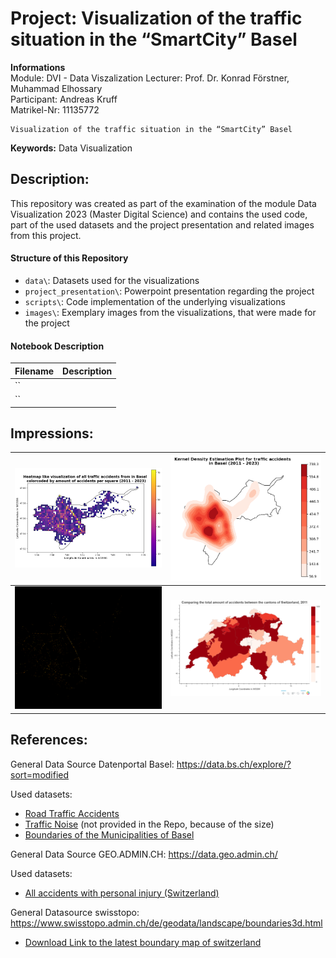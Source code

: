 # Project: Visualization of the traffic situation in the “SmartCity” Basel

**Informations**  
Module: DVI - Data Viszalization 
Lecturer: Prof. Dr. Konrad Förstner, Muhammad Elhossary  
Participant: Andreas Kruff  
Matrikel-Nr: 11135772
  
```
Visualization of the traffic situation in the “SmartCity” Basel
```
**Keywords:** Data Visualization


## Description:

This repository was created as part of the examination of the module Data Visualization 2023 (Master Digital Science) and contains the used code, part of the used datasets and the project presentation and related images from this project.

#### Structure of this Repository
* `data\`: Datasets used for the visualizations
* `project_presentation\`: Powerpoint presentation regarding the project
* `scripts\`: Code implementation of the underlying visualizations
* `images\`: Exemplary images from the visualizations, that were made for the project

#### Notebook Description
| Filename                    | Description                                                                                                                                                         |
| --------------------------- | ------------------------------------------------------------------------------------------------------------------------------------------------------------------- |
| `` | |
| `` | |


## Impressions:

| ![Bild 1](./images/heatmap_vis.PNG) | ![Bild 2](./images/kdeplot_basel.PNG) |
| -------------------- | -------------------- |
| ![Bild 3](./images/datashader_basel.PNG) | ![Bild 4](./images/choropleth_switzerland.PNG) |

## References:

General Data Source Datenportal Basel:
https://data.bs.ch/explore/?sort=modified

Used datasets:
- [Road Traffic Accidents](https://data.bs.ch/explore/dataset/100120/table/?disjunctive.accidenttype_de&disjunctive.accidentseveritycategory_de&disjunctive.roadtype_de&disjunctive.accidentweekday_de&sort=accident_date)
- [Traffic Noise](https://data.bs.ch/explore/dataset/100087/table/?sort=timestamp) (not provided in the Repo, because of the size)
- [Boundaries of the Municipalities of Basel](https://data.bs.ch/explore/dataset/100017/table/)

General Data Source GEO.ADMIN.CH:
https://data.geo.admin.ch/

Used datasets:
- [All accidents with personal injury (Switzerland)](https://data.geo.admin.ch/ch.astra.unfaelle-personenschaeden_alle/)

General Datasource swisstopo:
https://www.swisstopo.admin.ch/de/geodata/landscape/boundaries3d.html

- [Download Link to the latest boundary map of switzerland](https://data.geo.admin.ch/ch.swisstopo.swissboundaries3d/swissboundaries3d_2023-01/swissboundaries3d_2023-01_2056_5728.shp.zip)
 